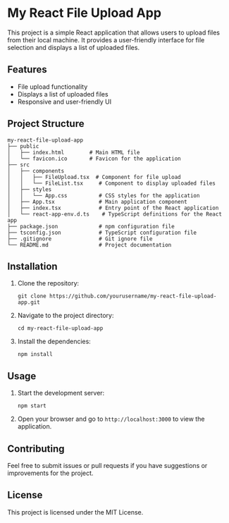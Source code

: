 # My React File Upload App

This project is a simple React application that allows users to upload files from their local machine. It provides a user-friendly interface for file selection and displays a list of uploaded files.

## Features

- File upload functionality
- Displays a list of uploaded files
- Responsive and user-friendly UI

## Project Structure

```
my-react-file-upload-app
├── public
│   ├── index.html        # Main HTML file
│   └── favicon.ico       # Favicon for the application
├── src
│   ├── components
│   │   ├── FileUpload.tsx  # Component for file upload
│   │   └── FileList.tsx     # Component to display uploaded files
│   ├── styles
│   │   └── App.css          # CSS styles for the application
│   ├── App.tsx              # Main application component
│   ├── index.tsx            # Entry point of the React application
│   └── react-app-env.d.ts    # TypeScript definitions for the React app
├── package.json             # npm configuration file
├── tsconfig.json            # TypeScript configuration file
├── .gitignore               # Git ignore file
└── README.md                # Project documentation
```

## Installation

1. Clone the repository:
   ```
   git clone https://github.com/yourusername/my-react-file-upload-app.git
   ```
2. Navigate to the project directory:
   ```
   cd my-react-file-upload-app
   ```
3. Install the dependencies:
   ```
   npm install
   ```

## Usage

1. Start the development server:
   ```
   npm start
   ```
2. Open your browser and go to `http://localhost:3000` to view the application.

## Contributing

Feel free to submit issues or pull requests if you have suggestions or improvements for the project.

## License

This project is licensed under the MIT License.
